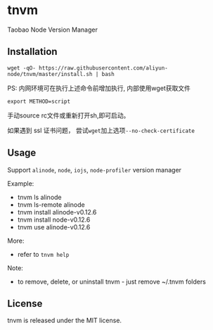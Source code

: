 # tnvm
Taobao Node Version Manager


## Installation
```shell
wget -qO- https://raw.githubusercontent.com/aliyun-node/tnvm/master/install.sh | bash
```
PS: 内网环境可在执行上述命令前增加执行, 内部使用wget获取文件
```
export METHOD=script
```
手动source rc文件或重新打开sh,即可启动。

如果遇到 ssl 证书问题， 尝试`wget`加上选项`--no-check-certificate`



## Usage
Support `alinode`, `node`, `iojs`, `node-profiler` version manager

Example:
 * tnvm ls alinode
 * tnvm ls-remote alinode
 * tnvm install alinode-v0.12.6
 * tnvm install node-v0.12.6
 * tnvm use alinode-v0.12.6

More:
 * refer to `tnvm help`

Note:
  * to remove, delete, or uninstall tnvm - just remove ~/.tnvm folders


## License

tnvm is released under the MIT license.
